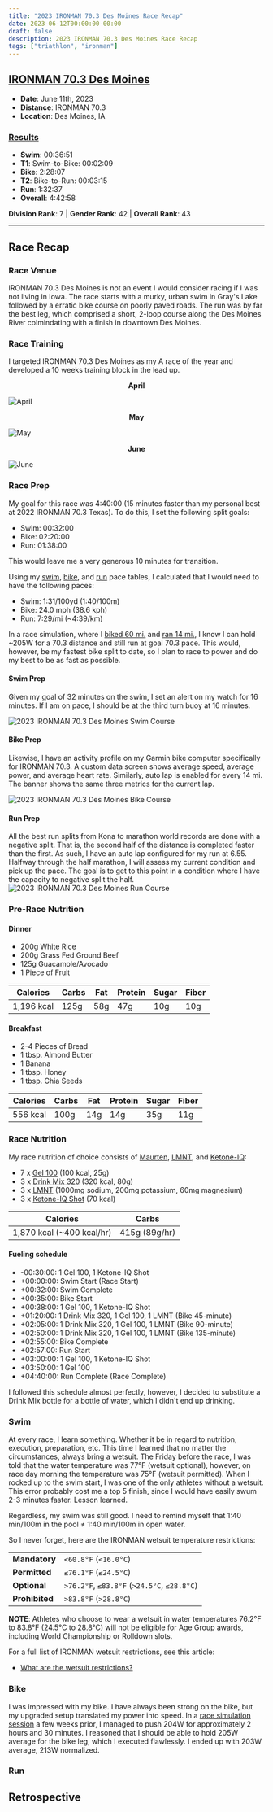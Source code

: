```yaml
---
title: "2023 IRONMAN 70.3 Des Moines Race Recap"
date: 2023-06-12T00:00:00-00:00
draft: false
description: 2023 IRONMAN 70.3 Des Moines Race Recap
tags: ["triathlon", "ironman"]
---
```


## [IRONMAN 70.3 Des Moines](https://www.ironman.com/im703-des-moines)
* **Date**: June 11th, 2023
* **Distance**: IRONMAN 70.3
* **Location**: Des Moines, IA

### [Results](https://www.ironman.com/im703-des-moines-results)
* **Swim**: 00:36:51
* **T1**: Swim-to-Bike: 00:02:09
* **Bike**: 2:28:07
* **T2**: Bike-to-Run: 00:03:15
* **Run**: 1:32:37
* **Overall**: 4:42:58

**Division Rank**: 7 | **Gender Rank**: 42 | **Overall Rank**: 43

---

## Race Recap

### Race Venue

IRONMAN 70.3 Des Moines is not an event I would consider racing if I was not living in Iowa. The race starts with a murky, urban swim in Gray's Lake followed by a erratic bike course on poorly paved roads. The run was by far the best leg, which comprised a short, 2-loop course along the Des Moines River colmindating with a finish in downtown Des Moines.

### Race Training

I targeted IRONMAN 70.3 Des Moines as my A race of the year and developed a 10 weeks training block in the lead up.

<div style="text-align: center">
  <strong>April</strong>
</div>

![April](/articles/2023-ironman-70.3-des-moines-race-recap/img/april.png)

<div style="text-align: center">
  <strong>May</strong>
</div>

![May](/articles/2023-ironman-70.3-des-moines-race-recap/img/may.png)

<div style="text-align: center">
  <strong>June</strong>
</div>

![June](/articles/2023-ironman-70.3-des-moines-race-recap/img/june.png)

### Race Prep

My goal for this race was 4:40:00 (15 minutes faster than my personal best at 2022 IRONMAN 70.3 Texas). To do this, I set the following split goals:
* Swim: 00:32:00
* Bike: 02:20:00
* Run: 01:38:00

This would leave me a very generous 10 minutes for transition.

Using my [swim](https://nickolaskraus.io/posts/swimming-speed-and-paces/), [bike](https://nickolaskraus.io/posts/cycling-speed-and-paces/), and [run](https://nickolaskraus.io/posts/running-speed-and-paces/) pace tables, I calculated that I would need to have the following paces:
* Swim: 1:31/100yd (1:40/100m)
* Bike: 24.0 mph (38.6 kph)
* Run: 7:29/mi (~4:39/km)

In a race simulation, where I [biked 60 mi.](https://connect.garmin.com/modern/activity/11115848550) and [ran 14 mi.](https://connect.garmin.com/modern/activity/11116800889), I know I can hold ~205W for a 70.3 distance and still run at goal 70.3 pace. This would, however, be my fastest bike split to date, so I plan to race to power and do my best to be as fast as possible.

#### Swim Prep

Given my goal of 32 minutes on the swim, I set an alert on my watch for 16 minutes. If I am on pace, I should be at the third turn buoy at 16 minutes.

![2023 IRONMAN 70.3 Des Moines Swim Course](/articles/2023-ironman-70.3-des-moines-race-recap/img/swim-course.png)

#### Bike Prep

Likewise, I have an activity profile on my Garmin bike computer specifically for IRONMAN 70.3. A custom data screen shows average speed, average power, and average heart rate. Similarly, auto lap is enabled for every 14 mi. The banner shows the same three metrics for the current lap.

![2023 IRONMAN 70.3 Des Moines Bike Course](/articles/2023-ironman-70.3-des-moines-race-recap/img/bike-course.png)

#### Run Prep

All the best run splits from Kona to marathon world records are done with a negative split. That is, the second half of the distance is completed faster than the first. As such, I have an auto lap configured for my run at 6.55. Halfway through the half marathon, I will assess my current condition and pick up the pace. The goal is to get to this point in a condition where I have the capacity to negative split the half.
![2023 IRONMAN 70.3 Des Moines Run Course](/articles/2023-ironman-70.3-des-moines-race-recap/img/run-course.png)

### Pre-Race Nutrition

#### Dinner

* 200g White Rice
* 200g Grass Fed Ground Beef
* 125g Guacamole/Avocado
* 1 Piece of Fruit

| Calories   | Carbs | Fat | Protein | Sugar | Fiber |
| ---------- | ----- | --- | ------- | ----- | ----- |
| 1,196 kcal |  125g | 58g |     47g |   10g |   10g |

#### Breakfast

* 2-4 Pieces of Bread
* 1 tbsp. Almond Butter
* 1 Banana
* 1 tbsp. Honey
* 1 tbsp. Chia Seeds

| Calories | Carbs | Fat | Protein | Sugar | Fiber |
| -------- | ----- | --- | ------- | ----- | ----- |
| 556 kcal |  100g | 14g | 	   14g |   35g |   11g |

### Race Nutrition

My race nutrition of choice consists of [Maurten](https://www.maurten.com), [LMNT](https://drinklmnt.com), and [Ketone-IQ](https://hvmn.com):
* 7 x [Gel 100](https://www.maurten.com/products/gel-100-box-us) (100 kcal, 25g)
* 3 x [Drink Mix 320](https://www.maurten.com/products/drink-mix-320-box-us) (320 kcal, 80g)
* 3 x [LMNT](https://drinklmnt.com/products/lmnt-recharge-electrolyte-drink?variant=16358367199266) (1000mg sodium, 200mg potassium, 60mg magnesium)
* 3 x [Ketone-IQ Shot](https://hvmn.com/products/ketone-iq-shots) (70 kcal)

| Calories                  | Carbs          |
| ------------------------- | -------------- |
| 1,870 kcal (~400 kcal/hr) |  415g (89g/hr) |

#### Fueling schedule

* -00:30:00: 1 Gel 100, 1 Ketone-IQ Shot
* +00:00:00: Swim Start (Race Start)
* +00:32:00: Swim Complete
* +00:35:00: Bike Start
* +00:38:00: 1 Gel 100, 1 Ketone-IQ Shot
* +01:20:00: 1 Drink Mix 320, 1 Gel 100, 1 LMNT (Bike 45-minute)
* +02:05:00: 1 Drink Mix 320, 1 Gel 100, 1 LMNT (Bike 90-minute)
* +02:50:00: 1 Drink Mix 320, 1 Gel 100, 1 LMNT (Bike 135-minute)
* +02:55:00: Bike Complete
* +02:57:00: Run Start
* +03:00:00: 1 Gel 100, 1 Ketone-IQ Shot
* +03:50:00: 1 Gel 100
* +04:40:00: Run Complete (Race Complete)

I followed this schedule almost perfectly, however, I decided to substitute a Drink Mix bottle for a bottle of water, which I didn't end up drinking.

### Swim
At every race, I learn something. Whether it be in regard to nutrition, execution, preparation, etc. This time I learned that no matter the circumstances, always bring a wetsuit. The Friday before the race, I was told that the water temperature was 77°F (wetsuit optional), however, on race day morning the temperature was 75°F (wetsuit permitted). When I rocked up to the swim start, I was one of the only athletes without a wetsuit. This error probably cost me a top 5 finish, since I would have easily swum 2-3 minutes faster. Lesson learned.

Regardless, my swim was still good. I need to remind myself that 1:40 min/100m in the pool ≠ 1:40 min/100m in open water.

So I never forget, here are the IRONMAN wetsuit temperature restrictions:

|                |                                             |
| -------------- | ------------------------------------------- |
| **Mandatory**  | `<60.8°F` (`<16.0°C`)                       |
| **Permitted**  | `≤76.1°F` (`≤24.5°C`)                       |
| **Optional**   | `>76.2°F`, `≤83.8°F` (`>24.5°C`, `≤28.8°C`) |
| **Prohibited** | `>83.8°F` (`>28.8°C`)                       |

**NOTE**: Athletes who choose to wear a wetsuit in water temperatures 76.2°F to 83.8°F (24.5°C to 28.8°C) will not be eligible for Age Group awards, including World Championship or Rolldown slots.

For a full list of IRONMAN wetsuit restrictions, see this article:
* [What are the wetsuit restrictions?](https://help.ironman.com/knowledgebase/article/KA-01052/en-us)

### Bike

I was impressed with my bike. I have always been strong on the bike, but my upgraded setup translated my power into speed. In a [race simulation session](https://connect.garmin.com/modern/activity/11115848550) a few weeks prior, I managed to push 204W for approximately 2 hours and 30 minutes. I reasoned that I should be able to hold 205W average for the bike leg, which I executed flawlessly. I ended up with 203W average, 213W normalized.

### Run

## Retrospective
